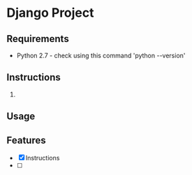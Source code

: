 # Django Project 

## Requirements
* Python 2.7 - check using this command 'python --version'

## Instructions
1. 
## Usage

## Features 
- [x] Instructions 
- [ ]

